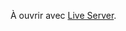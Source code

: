À ouvrir avec [Live Server](https://marketplace.visualstudio.com/items?itemName=ritwickdey.LiveServer).
